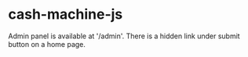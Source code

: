 # cash-machine-js

Admin panel is available at '/admin'.
There is a hidden link under submit button on a home page.